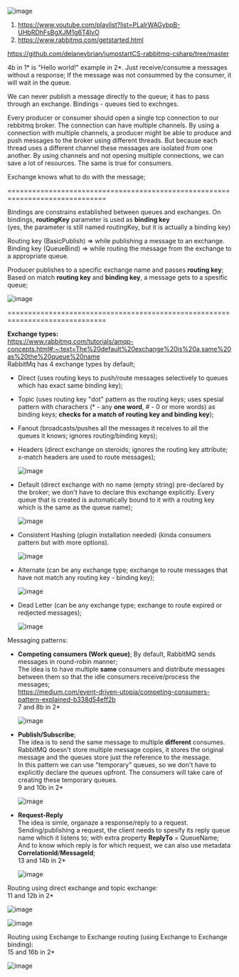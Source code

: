 ![image](https://github.com/VIK2395/Rabbitmq/assets/50545334/42f2eac2-7880-41a5-a74a-dd2f06d81001)

1. https://www.youtube.com/playlist?list=PLalrWAGybpB-UHbRDhFsBgXJM1g6T4IvO
2. https://www.rabbitmq.com/getstarted.html

https://github.com/delaneybrian/jumpstartCS-rabbitmq-csharp/tree/master

4b in 1* is "Hello world!" example in 2*. Just receive/consume a messages without a response;
If the message was not consummed by the consumer, it will wait in the queue.

We can never publish a message directly to the queue; it has to pass through an exchange.
Bindings - queues tied to exchnges.

Every producer or consumer should open a single tcp connection to our rebbitmq broker.
The connection can have multiple channels. By using a connection with multiple channels,
a producer might be able to produce and push messages to the broker using different threads.
But because each thread uses a different channel these messages are isolated from one another.
By using channels and not opening multiple connections, we can save a lot of resources. The same is true for consumers.

Exchange knows what to do with the message;

==============================================================================

Bindings are constrains established between queues and exchanges. On bindings, __routingKey__ parameter is used as __binding key__\
(yes, the parameter is still named routingKey, but it is actually a binding key)

Routing key (BasicPublish) => while publishing a message to an exchange.\
Binding key (QueueBind) => while routing the message from the exchange to a appropriate queue.

Producer publishes to a specific exchange name and passes __routing key__; Based on match __routing key__ and __binding key__, a message gets to a spesific queue;

![image](https://github.com/VIK2395/Rabbitmq/assets/50545334/834b064b-b7dd-4ba6-8a0d-04725c3ec236)

==============================================================================

__Exchange types:__\
https://www.rabbitmq.com/tutorials/amqp-concepts.html#:~:text=The%20default%20exchange%20is%20a,same%20as%20the%20queue%20name \
RabbitMq has 4 exchange types by default;

- Direct (uses routing keys to push/route messages selectively to queues which has exact same binding key);
- Topic (uses routing key "dot" pattern as the routing keys; uses spesial pattern with charachers (* - any __one word__, # - 0 or more words) as binding keys; __checks for a match of routing key and binding key__);
- Fanout (broadcasts/pushes all the messages it receives to all the queues it knows; ignores routing/binding keys);
- Headers (direct exchange on steroids; ignores the routing key attribute; x-match headers are used to route messages);

  ![image](https://github.com/VIK2395/Rabbitmq/assets/50545334/51cf7469-eea4-46a0-bd9e-2464cdf66e99)
  
- Default (direct exchange with no name (empty string) pre-declared by the broker; we don't have to declare this exchange explicitly. Every queue that is created is automatically bound to it with a routing key which is the same as the queue name);
  
  ![image](https://github.com/VIK2395/Rabbitmq/assets/50545334/ff77c011-62dc-458f-9872-b85fad962a8f)

- Consistent Hashing (plugin installation needed) (kinda consumers pattern but with more options).

  ![image](https://github.com/VIK2395/Rabbitmq/assets/50545334/a61f4305-3536-4f31-a941-606597476874)

- Alternate (can be any exchange type; exchange to route messages that have not match any routing key - binding key);

  ![image](https://github.com/VIK2395/Rabbitmq/assets/50545334/09dd0299-cd8f-413c-8429-3d66da93bea1)
  
- Dead Letter (can be any exchange type; exchange to route expired or redjected messages);

  ![image](https://github.com/VIK2395/Rabbitmq/assets/50545334/9193cc60-092d-4f1e-9909-671b61a4c47b)


Messaging patterns:
- __Competing consumers (Work queue)__; By default, RabbitMQ sends messages in round-robin manner;\
  The idea is to have multiple __same__ consumers and distribute messages between them so that the idle consumers receive/process the messages;\
  https://medium.com/event-driven-utopia/competing-consumers-pattern-explained-b338d54eff2b \
  7 and 8b in 2*

  ![image](https://github.com/VIK2395/Rabbitmq/assets/50545334/6fd6a5e4-5a52-4d44-bb14-e89bce803002)


- __Publish/Subscribe__;\
  The idea is to send the same message to multiple __different__ consumes. RabbitMQ doesn't store multiple message copies, it stores the original message and the queues store just the reference to the message.\
  In this pattern we can use "temporary" queues, so we don't have to explicitly declare the queues upfront. The consumers will take care of creating these temporary queues.\
  9 and 10b in 2*
  
  ![image](https://github.com/VIK2395/Rabbitmq/assets/50545334/ff73c551-5854-4f76-a8f9-daf5e30296be)

- __Request-Reply__\
  The idea is simle, organaze a response/reply to a request.\
  Sending/publishing a request, the client needs to spesify its reply queue name which it listens to; with extra property __ReplyTo__ = QueueName;\
  And to know which reply is for which request, we can also use metadata __CorrelationId__/__MessageId__;\
  13 and 14b in 2*

  ![image](https://github.com/VIK2395/Rabbitmq/assets/50545334/fb07639c-ee67-4358-998d-0db7552fd810)



Routing using direct exchange and topic exchange:\
  11 and 12b in 2*

![image](https://github.com/VIK2395/Rabbitmq/assets/50545334/16815790-29cf-4094-bffa-dff1742dca47)

![image](https://github.com/VIK2395/Rabbitmq/assets/50545334/2df0f062-fec7-4e20-b4ad-ff6004430a0f)

Routing using Exchange to Exchange routing (using Exchange to Exchange binding):\
  15 and 16b in 2*

![image](https://github.com/VIK2395/Rabbitmq/assets/50545334/12295cb5-fcab-40e6-85a0-163bef716819)
